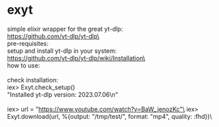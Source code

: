 # exyt
simple elixir wrapper for the great yt-dlp:\
https://github.com/yt-dlp/yt-dlp\
\
pre-requisites:\
setup and install yt-dlp in your system:\
https://github.com/yt-dlp/yt-dlp/wiki/Installation\
\
how to use:\
\
check installation:\
iex> Exyt.check_setup()\
"Installed yt-dlp version: 2023.07.06\n"\
\
 iex> url = "https://www.youtube.com/watch?v=BaW_jenozKc"\
 iex> Exyt.download(url, %{output: "/tmp/test/", format: "mp4", quality: :fhd})\
